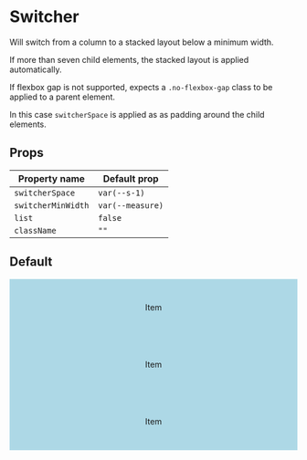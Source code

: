 <script lang="ts">
	import type { Space, Measure } from '$lib/types';
	import Switcher from '$lib/Switcher/index.svelte';
	import Stack from '$lib/Stack/index.svelte';
	import SqueezeContainer from '$lib/SqueezeContainer/index.svelte';
	import PropSelect from '$lib/PropSelect/index.svelte';

	import { space_options, measure_options } from '../../preview-content/options';

	let switcherSpace: Space = 'var(--s-1)';
	let switcherMinWidth: Measure = 'var(--measure-small)';
</script>

<style>
	.item {
		display: flex;
		align-items: center;
		justify-content: center;
		width: 100%;
		max-width: none;
		height: 100px;
		background-color: lightblue;
	}
</style>

# Switcher

Will switch from a column to a stacked layout below a minimum width.

If more than seven child elements, the stacked layout is applied automatically.

If flexbox gap is not supported, expects a `.no-flexbox-gap` class to be applied to a parent element.

In this case `switcherSpace` is applied as as padding around the child elements.

## Props

| Property name      | Default prop     |
| ------------------ | ---------------- |
| `switcherSpace`    | `var(--s-1)`     |
| `switcherMinWidth` | `var(--measure)` |
| `list`             | `false`          |
| `className`        | `""`             |

## Default

<SqueezeContainer>
	<Switcher {switcherSpace} {switcherMinWidth}>
		<span class="item">Item</span>
		<span class="item">Item</span>
		<span class="item">Item</span>
	</Switcher>
</SqueezeContainer>
